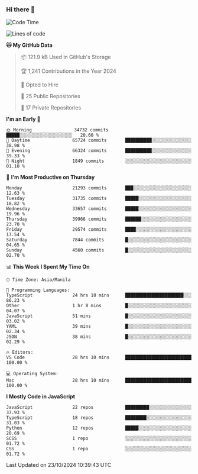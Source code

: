 ### Hi there 👋

<!--START_SECTION:waka-->
![Code Time](http://img.shields.io/badge/Code%20Time-1%2C227%20hrs%2041%20mins-blue)

![Lines of code](https://img.shields.io/badge/From%20Hello%20World%20I%27ve%20Written-67.2%20million%20lines%20of%20code-blue)

**🐱 My GitHub Data** 

> 📦 121.9 kB Used in GitHub's Storage 
 > 
> 🏆 1,241 Contributions in the Year 2024
 > 
> 💼 Opted to Hire
 > 
> 📜 25 Public Repositories 
 > 
> 🔑 17 Private Repositories 
 > 
**I'm an Early 🐤** 

```text
🌞 Morning                34732 commits       █████░░░░░░░░░░░░░░░░░░░░   20.60 % 
🌆 Daytime                65724 commits       ██████████░░░░░░░░░░░░░░░   38.98 % 
🌃 Evening                66324 commits       ██████████░░░░░░░░░░░░░░░   39.33 % 
🌙 Night                  1849 commits        ░░░░░░░░░░░░░░░░░░░░░░░░░   01.10 % 
```
📅 **I'm Most Productive on Thursday** 

```text
Monday                   21293 commits       ███░░░░░░░░░░░░░░░░░░░░░░   12.63 % 
Tuesday                  31735 commits       █████░░░░░░░░░░░░░░░░░░░░   18.82 % 
Wednesday                33657 commits       █████░░░░░░░░░░░░░░░░░░░░   19.96 % 
Thursday                 39966 commits       ██████░░░░░░░░░░░░░░░░░░░   23.70 % 
Friday                   29574 commits       ████░░░░░░░░░░░░░░░░░░░░░   17.54 % 
Saturday                 7844 commits        █░░░░░░░░░░░░░░░░░░░░░░░░   04.65 % 
Sunday                   4560 commits        █░░░░░░░░░░░░░░░░░░░░░░░░   02.70 % 
```


📊 **This Week I Spent My Time On** 

```text
🕑︎ Time Zone: Asia/Manila

💬 Programming Languages: 
TypeScript               24 hrs 18 mins      ██████████████████████░░░   86.23 % 
Other                    1 hr 8 mins         █░░░░░░░░░░░░░░░░░░░░░░░░   04.07 % 
JavaScript               51 mins             █░░░░░░░░░░░░░░░░░░░░░░░░   03.02 % 
YAML                     39 mins             █░░░░░░░░░░░░░░░░░░░░░░░░   02.34 % 
JSON                     38 mins             █░░░░░░░░░░░░░░░░░░░░░░░░   02.29 % 

🔥 Editors: 
VS Code                  28 hrs 10 mins      █████████████████████████   100.00 % 

💻 Operating System: 
Mac                      28 hrs 10 mins      █████████████████████████   100.00 % 
```

**I Mostly Code in JavaScript** 

```text
JavaScript               22 repos            █████████░░░░░░░░░░░░░░░░   37.93 % 
TypeScript               18 repos            ████████░░░░░░░░░░░░░░░░░   31.03 % 
Python                   12 repos            █████░░░░░░░░░░░░░░░░░░░░   20.69 % 
SCSS                     1 repo              ░░░░░░░░░░░░░░░░░░░░░░░░░   01.72 % 
CSS                      1 repo              ░░░░░░░░░░░░░░░░░░░░░░░░░   01.72 % 
```




 Last Updated on 23/10/2024 10:39:43 UTC
<!--END_SECTION:waka-->
